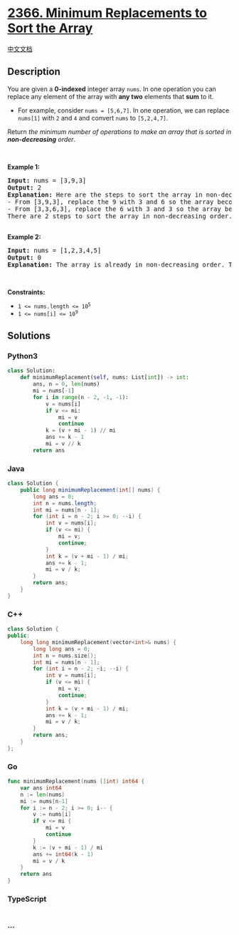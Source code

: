 # [2366. Minimum Replacements to Sort the Array](https://leetcode.com/problems/minimum-replacements-to-sort-the-array)

[中文文档](/solution/2300-2399/2366.Minimum%20Replacements%20to%20Sort%20the%20Array/README.md)

## Description

<p>You are given a <strong>0-indexed</strong> integer array <code>nums</code>. In one operation you can replace any element of the array with <strong>any two</strong> elements that <strong>sum</strong> to it.</p>

<ul>
	<li>For example, consider <code>nums = [5,6,7]</code>. In one operation, we can replace <code>nums[1]</code> with <code>2</code> and <code>4</code> and convert <code>nums</code> to <code>[5,2,4,7]</code>.</li>
</ul>

<p>Return <em>the minimum number of operations to make an array that is sorted in <strong>non-decreasing</strong> order</em>.</p>

<p>&nbsp;</p>
<p><strong class="example">Example 1:</strong></p>

<pre>
<strong>Input:</strong> nums = [3,9,3]
<strong>Output:</strong> 2
<strong>Explanation:</strong> Here are the steps to sort the array in non-decreasing order:
- From [3,9,3], replace the 9 with 3 and 6 so the array becomes [3,3,6,3]
- From [3,3,6,3], replace the 6 with 3 and 3 so the array becomes [3,3,3,3,3]
There are 2 steps to sort the array in non-decreasing order. Therefore, we return 2.

</pre>

<p><strong class="example">Example 2:</strong></p>

<pre>
<strong>Input:</strong> nums = [1,2,3,4,5]
<strong>Output:</strong> 0
<strong>Explanation:</strong> The array is already in non-decreasing order. Therefore, we return 0. 
</pre>

<p>&nbsp;</p>
<p><strong>Constraints:</strong></p>

<ul>
	<li><code>1 &lt;= nums.length &lt;= 10<sup>5</sup></code></li>
	<li><code>1 &lt;= nums[i] &lt;= 10<sup>9</sup></code></li>
</ul>

## Solutions

<!-- tabs:start -->

### **Python3**

```python
class Solution:
    def minimumReplacement(self, nums: List[int]) -> int:
        ans, n = 0, len(nums)
        mi = nums[-1]
        for i in range(n - 2, -1, -1):
            v = nums[i]
            if v <= mi:
                mi = v
                continue
            k = (v + mi - 1) // mi
            ans += k - 1
            mi = v // k
        return ans
```

### **Java**

```java
class Solution {
    public long minimumReplacement(int[] nums) {
        long ans = 0;
        int n = nums.length;
        int mi = nums[n - 1];
        for (int i = n - 2; i >= 0; --i) {
            int v = nums[i];
            if (v <= mi) {
                mi = v;
                continue;
            }
            int k = (v + mi - 1) / mi;
            ans += k - 1;
            mi = v / k;
        }
        return ans;
    }
}
```

### **C++**

```cpp
class Solution {
public:
    long long minimumReplacement(vector<int>& nums) {
        long long ans = 0;
        int n = nums.size();
        int mi = nums[n - 1];
        for (int i = n - 2; ~i; --i) {
            int v = nums[i];
            if (v <= mi) {
                mi = v;
                continue;
            }
            int k = (v + mi - 1) / mi;
            ans += k - 1;
            mi = v / k;
        }
        return ans;
    }
};
```

### **Go**

```go
func minimumReplacement(nums []int) int64 {
	var ans int64
	n := len(nums)
	mi := nums[n-1]
	for i := n - 2; i >= 0; i-- {
		v := nums[i]
		if v <= mi {
			mi = v
			continue
		}
		k := (v + mi - 1) / mi
		ans += int64(k - 1)
		mi = v / k
	}
	return ans
}
```

### **TypeScript**

```ts

```

### **...**

```

```

<!-- tabs:end -->
